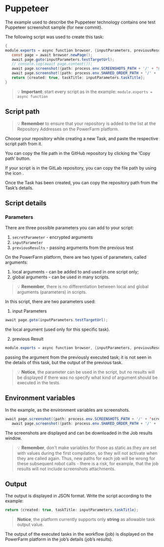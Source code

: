 # Puppeteer

The example used to describe the Puppeteer technology contains one test Puppeteer screenshot sample (for new commit).



The following script was used to create this task:

```java
{  
module.exports = async function browser, {inputParameters, previousResult}) {
   const page = await browser.newPage();
   await page.goto(inputParameters.testTargetUrl);
   // console.log(await page.content());
   await page.screenshot({path: process.env.SCREENSHOTS_PATH + '/' + 'screenshot.png'});
   await page.screenshot({path: process.env.SHARED_ORDER_PATH + '/' + 'screenshot.png'});
   return {created: true, taskTitle: inputParameters.taskTitle};
}
```
<!-- theme: warning -->
>💡 **Important**: start every script as in the example: `module.exports = async function`

## Script path

<!-- theme: warning -->
>💡 **Remember** to ensure that your repository is added to the list at the Repository Addresses on the PowerFarm platform.



Choose your repository while creating a new Task, and paste the respective script path from it. 



You can copy the file path in the GitHub repository by clicking the ‘Copy path’ button.


If your script is in the GitLab repository, you can copy the file path by using the icon  .



Once the Task has been created, you can copy the repository path from the Task’s details.



## Script details

### Parameters
There are three possible parameters you can add to your script:
1. `secretParameter` - encrypted arguments
2. `inputParameter` 
3. `previousResults` - passing arguments from the previous test

On the PowerFarm platform, there are two types of parameters, called arguments:
1. local arguments - can be added to and used in one script only;
2. global arguments - can be used in many scripts.

<!-- theme: warning -->
> 💡 **Remember**, there is no differentiation between local and global arguments (parameters) in scripts. 

In this script, there are two parameters used:

1. input Parameters
```java
await page.goto(inputParameters.testTargetUrl);
```
the local argument (used only for this specific task).



2. previous Result 
```java
module.exports = async function browser, {inputParameters, previousResult}) {
```
passing the argument from the previously executed task; it is not seen in the details of this task, but the output of the previous task.

> 💡 **Notice**, the parameter can be used in the script, but no results will be displayed if there was no specify what kind of argument should be executed in the tests.

## Environment variables
In the example, as the environment variables are screenshots. 
```java
await page.screenshot({path: process.env.SCREENSHOTS_PATH + '/' + 'screenshot.png'});
   await page.screenshot({path: process.env.SHARED_ORDER_PATH + '/' + 'screenshot.png'});
```

The screenshots are displayed and can be downloaded in the Job results window.

<!-- theme: warning -->
> 💡 **Remember**, don't make variables for those as static as they are set with values during the first compilation, so they will not activate when they are called again. Thus, new paths for each job will be wrong for these subsequent robot calls - there is a risk, for example, that the job results will not include screenshots attachments.

## Output
The output is displayed in JSON format. Write the script according to the example:
```java
return {created: true, taskTitle: inputParameters.taskTitle};
```
> **Notice**, the platform currently supports only **string** as allowable task output value.

The output of the executed tasks in the workflow (job) is displayed on the PowerFarm platform in the job’s details (job’s results). 
